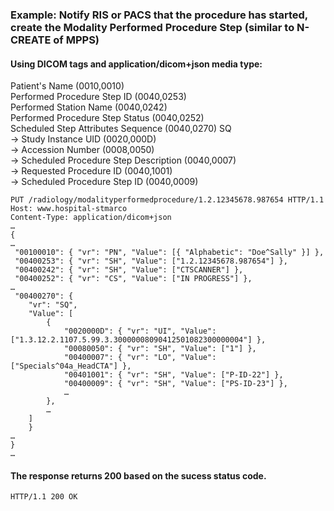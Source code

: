### Example: Notify RIS or PACS that the procedure has started, create the Modality Performed Procedure Step (similar to N-CREATE of MPPS)

#### Using DICOM tags and application/dicom+json media type:
Patient's Name (0010,0010)  
Performed Procedure Step ID (0040,0253)   
Performed Station Name (0040,0242)  
Performed Procedure Step Status (0040,0252)  
Scheduled Step Attributes Sequence (0040,0270) SQ  
-> Study Instance UID (0020,000D)   
-> Accession Number (0008,0050)   
-> Scheduled Procedure Step Description (0040,0007)   
-> Requested Procedure ID (0040,1001)   
-> Scheduled Procedure Step ID (0040,0009)       

```http
PUT /radiology/modalityperformedprocedure/1.2.12345678.987654 HTTP/1.1
Host: www.hospital-stmarco
Content-Type: application/dicom+json
…
{
…
 "00100010": { "vr": "PN", "Value": [{ "Alphabetic": "Doe^Sally" }] },
 "00400253": { "vr": "SH", "Value": ["1.2.12345678.987654"] },
 "00400242": { "vr": "SH", "Value": ["CTSCANNER"] },
 "00400252": { "vr": "CS", "Value": ["IN PROGRESS"] },
…
 "00400270": { 
    "vr": "SQ",
    "Value": [
        {
            "0020000D": { "vr": "UI", "Value": ["1.3.12.2.1107.5.99.3.30000008090412501082300000004"] },
            "00080050": { "vr": "SH", "Value": ["1"] },
            "00400007": { "vr": "LO", "Value": ["Specials^04a_HeadCTA"] },  
            "00401001": { "vr": "SH", "Value": ["P-ID-22"] },
            "00400009": { "vr": "SH", "Value": ["PS-ID-23"] },
            …          
        },
        …
    ]
    }
…
}
…
```

#### The response returns 200 based on the sucess status code.  
```http
HTTP/1.1 200 OK

```